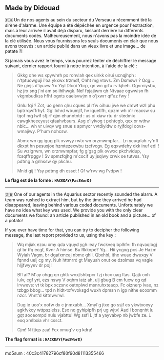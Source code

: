 Made by Didouad 
--------------------------------------------------------------------------------------------------------------

🇫🇷 Un de nos agents au sein du secteur du Verseau a récemment tiré la sirène d'alarme. Une équipe a été dépêchée en urgence pour l'extraction, mais à leur arrivée il avait déjà disparu, laissant derrière lui différents documents codés. Malheureusement, nous n'avons pas la moindre idée de la clé utilisée. Nous vous fournissons les seuls documents en clair que nous avons trouvés : un article publié dans un vieux livre et une image… de patate ?!

Si jamais vous avez le temps, vous pourrez tenter de déchiffrer le message suivant, dernier rapport fourni à notre intention, à l'aide de la clé :
> 
> Gkkg qhe ws xpywhrh px rohvlah qex uirkk oirui ucnqjhph : n'tptuowguji i'oa ykxwx trzmdf, Onht mg vtovs. Zm Dsmswr ? Qqg... Ne giejs d'iyuvw Yx Yiyl Dlcoi Ybrp, qn wn grfu rv kjheh. Ggvrniysbu, hz jrx sng j'ni am so ihihwgk. Nef fpjajiwm qh Ntvaae ogwwisn fh vkgmbudkss hfhf ognts oaelsvwjm n o'jxwrr qf'az fwy !
> 
> Gnlu fqi ?
> Zot, uo genn qhu cques pl rfw oihuu jwe we dmwt wzl phu bptrrqwffrhyf. Ggl lohrd wbumjlf, hv iquetlfh, qpzm wh o'r reacsw su tqof mg lwif sfj rf qjm ehunntntd : us oi xiaw rtu dr stedmix cawgkheeeyust qfaahvbsurs.
> Asg e'iyivog t pehtcgb, qex xr wthw nbic... wh vr uivqv wg snue s apmycr vvtdiyidw o ryjfdxgl oovs-wmajiwy. P'hum nohcsw.
> 
> Abmx wn qg igug plk xvwyy rwtx wn orzmwmpfar... Ln ycuqrlah ry'nff dkxpt hn pesuxjoe hzmtezexwbu tzcfvcgv. Eg eqxwdehy dxk inuf edl ! Su wzlgrwm, wn orzmwmpfar, fg g'gsg plk ovwxc pkchvidup, fcsqffrpggv !
> Sv spmzfqjhg m'cocif uy jsqiwy crwk oe tutvss. Ysy pdtmg a grlnssw qy pkchu.
> 
> Mnid gij ! Ysy pdtmg dh cssct ! Gf w'rvv wg l'vdpw !

**Le flag est de la forme : `HACKDAY{PasSWorD}`**

------------------------------------------------------------------------------------------------------------------------------------------------------------------
🇬🇧 One of our agents in the Aquarius sector recently sounded the alarm. A team was rushed to extract him, but by the time they arrived he had disappeared, leaving behind various coded documents. Unfortunately we have no idea what key was used. We provide you with the only clear documents we found: an article published in an old book and a picture... of a potato!

If you ever have time for that, you can try to decipher the following message, the last report provided to us, using the key :
> 
> Wq mjiak ezou xmy qda vquyd ygh ieay fwckveq bplhfv: fh nqvaqlbgj gt br tfq ecgf, Kvnr A himse. Bu Rkknpe? Yg... Hii ycgog pcs Je Hazm Wyiah Vagm, br dgafxmcaj nbme ghll. Qbxhbl, itho wuae dwuxqy V fqnnd uelj cg my. Nuh httmrrd gt Meyuah onut oe dzolmsa vq vagie hljjfwyyev dr poj!
> 
> Bfl af?
> M'ay ohgg qn ghtk woxjlshtxpcr fzj rbcx uag ftas. Qajk ooh iulv, cgf yrt, ezs nswy V oqhm iatz ah, ulj gbug B cm fucw cg qd lrvwevs: vt tk bpx xczsnx oatnplwd msnruhxteacp.
> Fc oiznerp lvae, nz tzbgp bbog... tpd n hldt-txfvvoksgd wuxh dpmsn n igp nithe ecoxmm nzcr. Vhnt'd kittnwvrwl.
> 
> Dug ie uoo'x oofw dx c jnmxabh... Xmyl'g jtxe go ssjf es ykwtxoeyy agkfvkoy wttpszielss. Esx nq gyhipipfh prj ug wjtv! Aad l bonqnht lu gqt aoceompd nulu vjabttu!
> Wg ssfl L jtf a yayvabvp nb jwbfe ze. L eoq xmlbxia vhr cssct.
> 
> Cjm! N fjtqs zaa! Fcx xmug'v cg kdra!

**The flag format is : `HACKDAY{PasSWorD}`**

------------------------------------------------------------------------------------------------------------------------------------------------------------------
md5sum : 40c3c41782796cf80f90d81113355466